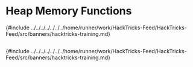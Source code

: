 # Heap Memory Functions

{#include ../../../../../../../home/runner/work/HackTricks-Feed/HackTricks-Feed/src/banners/hacktricks-training.md}

##

{#include ../../../../../../../home/runner/work/HackTricks-Feed/HackTricks-Feed/src/banners/hacktricks-training.md}


